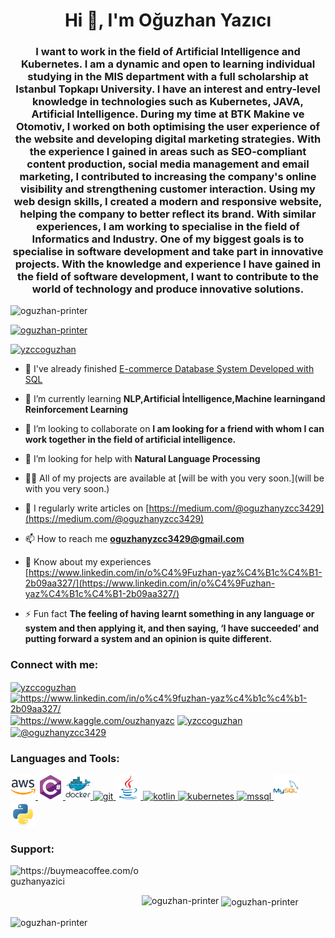 <h1 align="center">Hi 👋, I'm Oğuzhan Yazıcı</h1>
<h3 align="center">I want to work in the field of Artificial Intelligence and Kubernetes. I am a dynamic and open to learning individual studying in the MIS department with a full scholarship at Istanbul Topkapı University. I have an interest and entry-level knowledge in technologies such as Kubernetes, JAVA, Artificial Intelligence. During my time at BTK Makine ve Otomotiv, I worked on both optimising the user experience of the website and developing digital marketing strategies. With the experience I gained in areas such as SEO-compliant content production, social media management and email marketing, I contributed to increasing the company's online visibility and strengthening customer interaction. Using my web design skills, I created a modern and responsive website, helping the company to better reflect its brand. With similar experiences, I am working to specialise in the field of Informatics and Industry. One of my biggest goals is to specialise in software development and take part in innovative projects. With the knowledge and experience I have gained in the field of software development, I want to contribute to the world of technology and produce innovative solutions.</h3>

<p align="left"> <img src="https://komarev.com/ghpvc/?username=oguzhan-printer&label=Profile%20views&color=0e75b6&style=flat" alt="oguzhan-printer" /> </p>

<p align="left"> <a href="https://github.com/ryo-ma/github-profile-trophy"><img src="https://github-profile-trophy.vercel.app/?username=oguzhan-printer" alt="oguzhan-printer" /></a> </p>

<p align="left"> <a href="https://twitter.com/yzccoguzhan" target="blank"><img src="https://img.shields.io/twitter/follow/yzccoguzhan?logo=twitter&style=for-the-badge" alt="yzccoguzhan" /></a> </p>

- 🔭 I've already finished [E-commerce Database System Developed with SQL](https://www.linkedin.com/in/o%C4%9Fuzhan-yaz%C4%B1c%C4%B1-2b09aa327/overlay/1737220837184/single-media-viewer/?profileId=ACoAAFKNCyQBg7I0T4PEJdzTf-1on7IHuwfj19U)

- 🌱 I’m currently learning **NLP,Artificial İntelligence,Machine learningand Reinforcement Learning**

- 👯 I’m looking to collaborate on **I am looking for a friend with whom I can work together in the field of artificial intelligence.**

- 🤝 I’m looking for help with **Natural Language Processing**

- 👨‍💻 All of my projects are available at [will be with you very soon.](will be with you very soon.)

- 📝 I regularly write articles on [https://medium.com/@oguzhanyzcc3429](https://medium.com/@oguzhanyzcc3429)

- 📫 How to reach me **oguzhanyzcc3429@gmail.com**

- 📄 Know about my experiences [https://www.linkedin.com/in/o%C4%9Fuzhan-yaz%C4%B1c%C4%B1-2b09aa327/](https://www.linkedin.com/in/o%C4%9Fuzhan-yaz%C4%B1c%C4%B1-2b09aa327/)

- ⚡ Fun fact **The feeling of having learnt something in any language or system and then applying it, and then saying, ‘I have succeeded’ and putting forward a system and an opinion is quite different.**

<h3 align="left">Connect with me:</h3>
<p align="left">
<a href="https://twitter.com/yzccoguzhan" target="blank"><img align="center" src="https://raw.githubusercontent.com/rahuldkjain/github-profile-readme-generator/master/src/images/icons/Social/twitter.svg" alt="yzccoguzhan" height="30" width="40" /></a>
<a href="https://linkedin.com/in/https://www.linkedin.com/in/o%c4%9fuzhan-yaz%c4%b1c%c4%b1-2b09aa327/" target="blank"><img align="center" src="https://raw.githubusercontent.com/rahuldkjain/github-profile-readme-generator/master/src/images/icons/Social/linked-in-alt.svg" alt="https://www.linkedin.com/in/o%c4%9fuzhan-yaz%c4%b1c%c4%b1-2b09aa327/" height="30" width="40" /></a>
<a href="https://kaggle.com/https://www.kaggle.com/ouzhanyazc" target="blank"><img align="center" src="https://raw.githubusercontent.com/rahuldkjain/github-profile-readme-generator/master/src/images/icons/Social/kaggle.svg" alt="https://www.kaggle.com/ouzhanyazc" height="30" width="40" /></a>
<a href="https://instagram.com/yzccoguzhan" target="blank"><img align="center" src="https://raw.githubusercontent.com/rahuldkjain/github-profile-readme-generator/master/src/images/icons/Social/instagram.svg" alt="yzccoguzhan" height="30" width="40" /></a>
<a href="https://medium.com/@oguzhanyzcc3429" target="blank"><img align="center" src="https://raw.githubusercontent.com/rahuldkjain/github-profile-readme-generator/master/src/images/icons/Social/medium.svg" alt="@oguzhanyzcc3429" height="30" width="40" /></a>
</p>

<h3 align="left">Languages and Tools:</h3>
<p align="left"> <a href="https://aws.amazon.com" target="_blank" rel="noreferrer"> <img src="https://raw.githubusercontent.com/devicons/devicon/master/icons/amazonwebservices/amazonwebservices-original-wordmark.svg" alt="aws" width="40" height="40"/> </a> <a href="https://www.w3schools.com/cs/" target="_blank" rel="noreferrer"> <img src="https://raw.githubusercontent.com/devicons/devicon/master/icons/csharp/csharp-original.svg" alt="csharp" width="40" height="40"/> </a> <a href="https://www.docker.com/" target="_blank" rel="noreferrer"> <img src="https://raw.githubusercontent.com/devicons/devicon/master/icons/docker/docker-original-wordmark.svg" alt="docker" width="40" height="40"/> </a> <a href="https://git-scm.com/" target="_blank" rel="noreferrer"> <img src="https://www.vectorlogo.zone/logos/git-scm/git-scm-icon.svg" alt="git" width="40" height="40"/> </a> <a href="https://www.java.com" target="_blank" rel="noreferrer"> <img src="https://raw.githubusercontent.com/devicons/devicon/master/icons/java/java-original.svg" alt="java" width="40" height="40"/> </a> <a href="https://kotlinlang.org" target="_blank" rel="noreferrer"> <img src="https://www.vectorlogo.zone/logos/kotlinlang/kotlinlang-icon.svg" alt="kotlin" width="40" height="40"/> </a> <a href="https://kubernetes.io" target="_blank" rel="noreferrer"> <img src="https://www.vectorlogo.zone/logos/kubernetes/kubernetes-icon.svg" alt="kubernetes" width="40" height="40"/> </a> <a href="https://www.microsoft.com/en-us/sql-server" target="_blank" rel="noreferrer"> <img src="https://www.svgrepo.com/show/303229/microsoft-sql-server-logo.svg" alt="mssql" width="40" height="40"/> </a> <a href="https://www.mysql.com/" target="_blank" rel="noreferrer"> <img src="https://raw.githubusercontent.com/devicons/devicon/master/icons/mysql/mysql-original-wordmark.svg" alt="mysql" width="40" height="40"/> </a> <a href="https://www.python.org" target="_blank" rel="noreferrer"> <img src="https://raw.githubusercontent.com/devicons/devicon/master/icons/python/python-original.svg" alt="python" width="40" height="40"/> </a> </p>

<h3 align="left">Support:</h3>
<p><a href="https://www.buymeacoffee.com/https://buymeacoffee.com/oguzhanyazici"> <img align="left" src="https://cdn.buymeacoffee.com/buttons/v2/default-yellow.png" height="50" width="210" alt="https://buymeacoffee.com/oguzhanyazici" /></a></p><br><br>

<p><img align="left" src="https://github-readme-stats.vercel.app/api/top-langs?username=oguzhan-printer&show_icons=true&locale=en&layout=compact" alt="oguzhan-printer" /></p>

<p>&nbsp;<img align="center" src="https://github-readme-stats.vercel.app/api?username=oguzhan-printer&show_icons=true&locale=en" alt="oguzhan-printer" /></p>

<p><img align="center" src="https://github-readme-streak-stats.herokuapp.com/?user=oguzhan-printer&" alt="oguzhan-printer" /></p>
